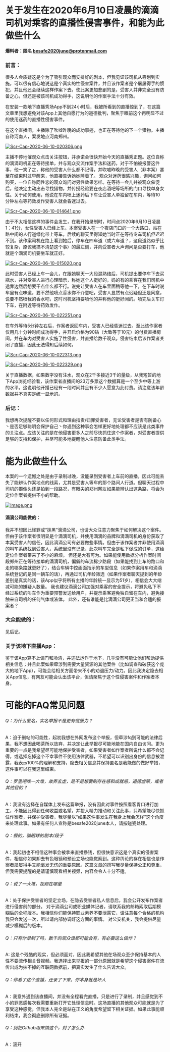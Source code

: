 
# 关于发生在2020年6月10日凌晨的滴滴司机对乘客的直播性侵害事件，和能为此做些什么



#### 爆料者：匿名 besafe2020june@protonmail.com

### 前言：
很多人会质疑这是个为了吸引观众而安排好的剧本，但我见证该司机从筹划到实施，可以很有信心地说这是个真实的性侵害案件，并且该作案者是个屡屡得手的惯犯，并且他还会继续这样作案下去。使此案更加悲剧的是，受害人并非完全没有防备之心，但还是被该司机成功得手，这说明他的作案手法十分有效。



在安装一款地下直播秀场App不到24小时后，我被所看到的直播惊到了，在这篇文章里我想避免对该App上其他自愿行为的道德批判，聚焦于眼前这个再明显不过的使用迷药的直播性侵害事件。

在这个直播间，主播除了吹嘘昨晚的成功事迹，也正在等待他的下一个猎物。主播自称河南人，案发地点河南郑州。

[![Scr-Cap-2020-06-10-020306.png](https://i.postimg.cc/cJXBL7x9/Scr-Cap-2020-06-10-020306.png)](https://postimg.cc/hJQdCd7T)


主播不停地催观众点击关注按钮，并承诺会很快开始今天的直播秀正题。这位自称的滴滴司机正在等待接单，并与观众交流作案手法和迷药，对于不怕被报警这件事，他一笑了之，称他的受害人什么都不记得，并吹嘘昨晚的受害人（非本案）甚至在结束时过早醒来，他直接告诉她她睡着了。
观众对迷药很感兴趣，询问如何购买，一位自称同性恋的观众询问对男性效果怎样。在等待一会儿并被观众催促后，他决定主动出击寻找猎物，并传授经验要在夜店酒吧等场所的门口寻找单身女性。关于如何使用，他说在车内喷上迷药后下车让受害人单独留在车内，等待10分钟左右等药效发作受害人就会昏迷过去。

[![Scr-Cap-2020-06-10-014641.png](https://i.postimg.cc/VNqLq4rg/Scr-Cap-2020-06-10-014641.png)](https://postimg.cc/kV5m9QyR)


由于不太相信这样的事件会发生，在我开始录制时，时间点2020年6月10日凌晨1：41分，女性受害人已经上车。本案受害人在一个夜店门口的一个大路口，站在路中间的人行道绿化带上等车，后续的聊天里得知她当时正在等待专车司机但迟迟不到。该作案司机在路上看到她后，停车在四车道（或六车道？，这段道路似乎比较复杂，原谅我搞不清楚这个事）的最左侧，并向受害者大声询问是否要打车，他就是个滴滴司机要坐车就正好。

[![Scr-Cap-2020-06-10-015020.png](https://i.postimg.cc/Yq6nwWWV/Scr-Cap-2020-06-10-015020.png)](https://postimg.cc/0bNdYrZd)


此时受害人已经上车一会儿，在跟她聊天一大段混熟络后，司机提出要停车下去买瓶水，并对受害人进行心理暗示，称她这个人挺好的，妈的有的乘客在我们司机中途靠边然后想要干点什么都不行。说完让受害人在车里面稍等他一下，在下车时说车里有点味道，要不然他喷点香水你不介意吧，受害人显然有点迟疑但还是同意，说要不然喷我的香水吧，这时司机坚持要喷他的并称他的挺好闻的。喷完后关车灯下车，在附近等待药效发作。

[![Scr-Cap-2020-06-10-022251.png](https://i.postimg.cc/28SbzpbD/Scr-Cap-2020-06-10-022251.png)](https://postimg.cc/dDgtBxjH)


在车外等待5分钟左右后，作案者返回车内，受害人已经昏迷过去。至此该作案者仅用几十分钟时间成功得手，并开启价格为90钻（大致等于10元）的付费直播房间，并在车内对受害人实施了性侵害，并直播给数千观众。侵害结束后该作案者关闭了直播，因此无法得知后续如何。

[![Scr-Cap-2020-06-10-022313.png](https://i.postimg.cc/NfCyFNmr/Scr-Cap-2020-06-10-022313.png)](https://postimg.cc/Tpm2HJkR)

[![Scr-Cap-2020-06-10-022329.png](https://i.postimg.cc/QdBFTpJY/Scr-Cap-2020-06-10-022329.png)](https://postimg.cc/FY4Ftkq0)

关于直播数据，如果数字没有注水，观众在2千多接近3千的量级，从我短暂的地下App浏览经验看，该作案者直播间的23万多票这个数据算是一个至少中等上游的水平。这说明他开播已经有一段时间并且有不少人愿意为此付费。请注意该年龄数据并不真实是统一显示的。


### 后记：
我想再次提醒不要以任何形式和理由指责/归罪受害者，无论受害者是否有防备心丶是否足够聪明会保护自己丶你遇到这种事会怎样更好地处理都不应该是此类事件的关注点。应该关注的是在他侵害更多人之前尽快抓住这个作案者，对受害者提供足够的支持和保护，并尽可能多地提醒他人注意防备此类手法。



# 能为此做些什么

本案的一个遗憾之处是由于录制过晚，没能录到受害者上车前的直播，因此可能丢失了能辨认作案地点的线索，尤其是受害人等车的那个路间人行道。但聊天过程中司机的摄像头还是拍到一段路况，有眼尖的郑州网友如果能辨认出这条路，将会为定位作案者提供不小的帮助。

[![image.png](https://i.postimg.cc/sXXDPQBx/image.png)](https://postimg.cc/B8r04vBf)

#### 滴滴公司能做的：
我并不想因此怪罪或“抹黑”滴滴公司，也请大众注意力聚焦于如何解决这个案件。但由于该作案者很明显是个滴滴司机，并使用滴滴的品牌和滴滴司机的身份获取了本案受害人的信任，因此滴滴公司有必要做些事情。但由于该作案者并非使用滴滴的叫车系统找到受害人，系统里没有记录，此次叫车完全是私下促成的订单，这给定位作案者带来了不小的麻烦。
但还是大有可为。如果能使用数据分析作案时间段郑州正在等待接单的滴滴司机，偏僻的车流稀少路段（如果能找到上车的路口和走的哪条路就更好了），结合车辆中控画面指示的车型信息（如果作案用车和滴滴系统登记的是同一辆车的话），再通过司机年龄筛选（如果作案者聊天提到的年龄差别是真实的话，该App似乎将所有主播的年龄统一显示为51岁），相信会大大缩减可能的嫌疑人数量。
我也建议滴滴公司加强对乘客的安全提示，将避免私下不经过系统的叫车作为重要预警发送给用户，并提示乘客避免独自留在车内，避免接触来自司机的任何气体或液体。
此外，还有谁能是比滴滴公司更正当和合适的报案者？

### 大众能做的：
见后记。

### 关于该地下直播App：
鉴于该App算不上偏门和冷清，并违法运作于地下，几乎没有可能让他们帮助提供相关信息；并且此案如果牵涉到需要大量资源的其他案件（比如调查和破获这个庞大的地下App），可能会给相关方面带来不小的劝退压力/动力。因此我决定隐去相关App信息，有网友可能会认出该平台，但请聚焦于这个性侵害案件和作案者本身。


# 可能的FAQ常见问题

###### Q：为什么匿名，实名举报不是更有信服力？
A：迫于删帖的可能性，起初我想在外网发布这个举报，但牵涉fq到可能的法律后果，我不想因此喝茶所以放弃，并决定让此举报尽可能地能在国内自由访问。更为重要的一点是我希望尽可能地保护受害者，如果受害者如作案者所说什么都不会记得，或选择忘掉这个不幸事件不使用法律武器，不希望可以识别出身份的信息被泄露，我表示100%的理解和支持，隐去相关信息并保持匿名是我能做的做好举措，这件事可以在我这里结束。

###### Q：罗里吧嗦一大堆，故弄玄虚，是不是想要刷存在感和成就感，道德虚荣，或者其他目的？
A：我没有选择在自媒体上发布这篇举报，没有因此对事件按照看客胃口进行加工，不能因此得到任何收益或名望，并投入精力推动和关注此事，只希望能尽快抓住作案者，并保护受害者，我尽量以“如果这件事发生在我身上我会怎样”这个角度来处理此事。如果有任何人宣称是besafe2020june本人，请按碰瓷处理。

###### Q：假的，骗眼球的剧本/段子
A：我起初也不相信这种事会被拿来直播挣钱，但很快意识这是个真实的侵害案件，相信你如果卸去有色眼镜和预设立场也能觉察到。这种舆论的存在相信也是作案者屡屡得手又能毫发无伤的重要原因。这篇文章的撰写我尽量保持公正和尊重，但我需要提醒的是请谨慎观看相关视频，内容会令人十分不适。

###### Q：说了一大堆，视频在哪里
A：处于保护受害者的坚定立场，在隐去受害者私人信息后，我会公开发布作案者进行侵害前的部分。
对于滴滴公司或职业媒体记者，请联系我的邮箱索取后期模糊后的全程版本。我相信你们能保持职业素养不要泄露它，请注意每个合格的机构我只会发送一次，所以请内部协调好这方面的事情。
对公安机关，我会提供尽量减少模糊后的版本。

###### Q：只有你录制了吗，数千的观众谁都可能会有，有必要这么做作？
A: 这是个残酷的现实，但必须面对，因此我希望其他在场观众至少保持基本的人性不要流传相关音视频。我选择出来举报的一部分原因就是希望这个侵害案件在流传出成为抹不掉的互联网数据前，把真实发生了什么告诉大众。

###### Q：你看了这个直播，还录了下来，你本身就是坏人
A：我意外遇到该直播间，并没有全程看完直播，只是进行了录制，并且感觉到不小的罪恶感每次我需要重新打开它处理信息时。这场直播的其他观众可能就是为了享受这种感觉，但我本人完全是站在正义的角度希望留下相关证据。如果此事能顺利结束，我会彻底删除所有证据。

###### Q：别把Github用来搞这个，封了怎么办
A：滚开




